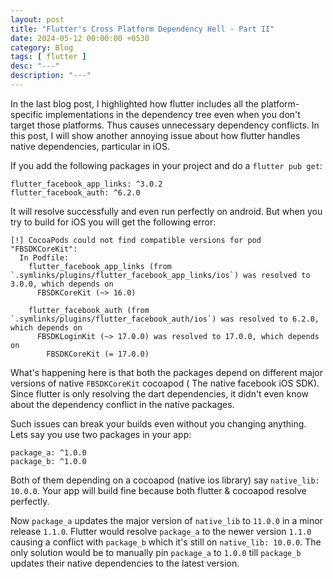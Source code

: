 ```yaml
---
layout: post
title: "Flutter's Cross Platform Dependency Hell - Part II"
date: 2024-05-12 00:00:00 +0530
category: Blog
tags: [ flutter ]
desc: "---"
description: "---"
---
```


In the last blog post, I highlighted how flutter includes all the platform-specific implementations in the dependency
tree even when you don't target those platforms. Thus causes unnecessary dependency conflicts. In this post, I will show
another annoying issue about how flutter handles native dependencies, particular in iOS.

If you add the following packages in your project and do a `flutter pub get`:

```
flutter_facebook_app_links: ^3.0.2
flutter_facebook_auth: ^6.2.0
```

It will resolve successfully and even run perfectly on android. But when you try to build for iOS you will get the
following error:

```
[!] CocoaPods could not find compatible versions for pod "FBSDKCoreKit":
  In Podfile:
    flutter_facebook_app_links (from `.symlinks/plugins/flutter_facebook_app_links/ios`) was resolved to 3.0.0, which depends on
      FBSDKCoreKit (~> 16.0)

    flutter_facebook_auth (from `.symlinks/plugins/flutter_facebook_auth/ios`) was resolved to 6.2.0, which depends on
      FBSDKLoginKit (~> 17.0.0) was resolved to 17.0.0, which depends on
        FBSDKCoreKit (= 17.0.0)
```

What's happening here is that both the packages depend on different major versions of native `FBSDKCoreKit` cocoapod (
The native facebook iOS SDK). Since flutter is only resolving the dart dependencies, it didn't even know about the
dependency conflict in the native packages.

Such issues can break your builds even without you changing anything. Lets say you use two packages in your app:

```
package_a: ^1.0.0
package_b: ^1.0.0 
```

Both of them depending on a cocoapod (native ios library) say `native_lib: 10.0.0`. Your app will build fine because
both flutter & cocoapod resolve perfectly.

Now `package_a` updates the major version of `native_lib` to `11.0.0` in a minor release `1.1.0`. Flutter would
resolve `package_a` to the newer version `1.1.0` causing a conflict with `package_b` which it's still
on `native_lib: 10.0.0`. The only solution would be to manually pin `package_a` to `1.0.0` till `package_b` updates
their native dependencies to the latest version.
